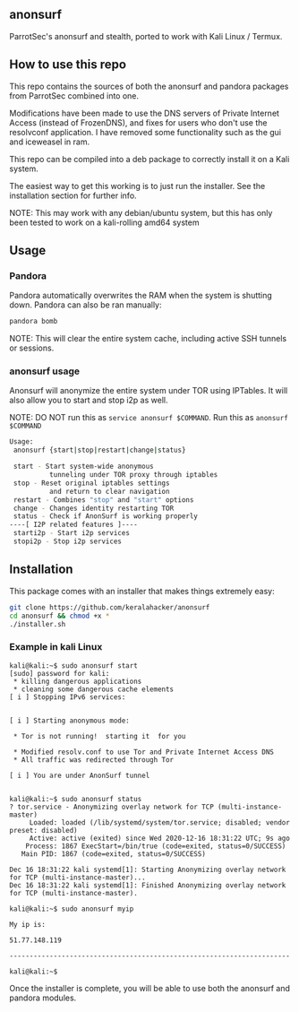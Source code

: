 ## anonsurf 

ParrotSec's anonsurf and stealth, ported to work with Kali Linux / Termux.

## How to use this repo

This repo contains the sources of both the anonsurf and pandora packages from ParrotSec combined into one.

Modifications have been made to use the DNS servers of Private Internet Access (instead of FrozenDNS), and fixes for users who don't use the resolvconf application. I have removed some functionality such as the gui and iceweasel in ram.

This repo can be compiled into a deb package to correctly install it on a Kali system.

The easiest way to get this working is to just run the installer. See the installation section for further info.

NOTE: This may work with any debian/ubuntu system, but this has only been tested to work on a kali-rolling amd64 system

## Usage
### Pandora
Pandora automatically overwrites the RAM when the system is shutting down. Pandora can also be ran manually:
```bash
pandora bomb
```

NOTE: This will clear the entire system cache, including active SSH tunnels or sessions.

### anonsurf usage
Anonsurf will anonymize the entire system under TOR using IPTables. It will also allow you to start and stop i2p as well.

NOTE: DO NOT run this as ```service anonsurf $COMMAND```. Run this as ```anonsurf $COMMAND```

```bash
Usage:
 anonsurf {start|stop|restart|change|status}

 start - Start system-wide anonymous
          tunneling under TOR proxy through iptables
 stop - Reset original iptables settings
          and return to clear navigation
 restart - Combines "stop" and "start" options
 change - Changes identity restarting TOR 
 status - Check if AnonSurf is working properly
----[ I2P related features ]----
 starti2p - Start i2p services
 stopi2p - Stop i2p services
```

## Installation
This package comes with an installer that makes things extremely easy:

```bash
git clone https://github.com/keralahacker/anonsurf
cd anonsurf && chmod +x *
./installer.sh
```
### Example in kali Linux 
```
kali@kali:~$ sudo anonsurf start
[sudo] password for kali: 
 * killing dangerous applications
 * cleaning some dangerous cache elements
[ i ] Stopping IPv6 services:


[ i ] Starting anonymous mode:

 * Tor is not running!  starting it  for you

 * Modified resolv.conf to use Tor and Private Internet Access DNS
 * All traffic was redirected through Tor

[ i ] You are under AnonSurf tunnel


kali@kali:~$ sudo anonsurf status
? tor.service - Anonymizing overlay network for TCP (multi-instance-master)
     Loaded: loaded (/lib/systemd/system/tor.service; disabled; vendor preset: disabled)
     Active: active (exited) since Wed 2020-12-16 18:31:22 UTC; 9s ago
    Process: 1867 ExecStart=/bin/true (code=exited, status=0/SUCCESS)
   Main PID: 1867 (code=exited, status=0/SUCCESS)

Dec 16 18:31:22 kali systemd[1]: Starting Anonymizing overlay network for TCP (multi-instance-master)...
Dec 16 18:31:22 kali systemd[1]: Finished Anonymizing overlay network for TCP (multi-instance-master).

kali@kali:~$ sudo anonsurf myip

My ip is:

51.77.148.119

----------------------------------------------------------------------

kali@kali:~$ 
```
Once the installer is complete, you will be able to use both the anonsurf and pandora modules.
